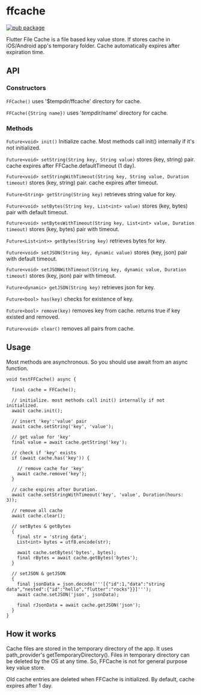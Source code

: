 # ffcache

[![pub package](https://img.shields.io/pub/v/ffcache.svg)](https://pub.dartlang.org/packages/ffcache)

Flutter File Cache is a file based key value store. If stores cache in iOS/Android app's temporary folder. Cache automatically expires after expiration time.

## API

### Constructors

`FFCache()` uses '$tempdir/ffcache' directory for cache.

`FFCache({String name})` uses '$tempdir/$name' directory for cache.


### Methods

`Future<void> init()` Initialize cache.  Most methods call init() internally if it's not initialized.

`Future<void> setString(String key, String value)` stores (key, string) pair. cache expires after FFCache.defaultTimeout (1 day).

`Future<void> setStringWithTimeout(String key, String value, Duration timeout)` stores (key, string) pair. cache expires after timeout.

`Future<String> getString(String key)` retrieves string value for key.

`Future<void> setBytes(String key, List<int> value)` stores (key, bytes) pair with default timeout.

`Future<void> setBytesWithTimeout(String key, List<int> value, Duration timeout)` stores (key, bytes) pair with timeout.

`Future<List<int>> getBytes(String key)` retrieves bytes for key.

`Future<void> setJSON(String key, dynamic value)` stores (key, json) pair with default timeout.

`Future<void> setJSONWithTimeout(String key, dynamic value, Duration timeout)` stores (key, json) pair with timeout.

`Future<dynamic> getJSON(String key)` retrieves json for key.

`Future<bool> has(key)` checks for existence of key.

`Future<bool> remove(key)` removes key from cache. returns true if key existed and removed.

`Future<void> clear()` removes all pairs from cache.


## Usage

Most methods are asynchronous. So you should use await from an async function.

```
void testFFCache() async {

  final cache = FFCache();

  // initialize. most methods call init() internally if not initialized.
  await cache.init();

  // insert 'key':'value' pair
  await cache.setString('key', 'value');

  // get value for 'key'
  final value = await cache.getString('key');

  // check if 'key' exists
  if (await cache.has('key')) {

    // remove cache for 'key'
    await cache.remove('key');
  }

  // cache expires after Duration.
  await cache.setStringWithTimeout('key', 'value', Duration(hours: 3));

  // remove all cache
  await cache.clear();

  // setBytes & getBytes
  {
    final str = 'string data';
    List<int> bytes = utf8.encode(str);

    await cache.setBytes('bytes', bytes);
    final rBytes = await cache.getBytes('bytes');
  }

  // setJSON & getJSON
  {
    final jsonData = json.decode('''[{"id":1,"data":"string data","nested":{"id":"hello","flutter":"rocks"}}]''');
    await cache.setJSON('json', jsonData);

    final rJsonData = await cache.getJSON('json');
  }
}
```




## How it works
Cache files are stored in the temporary directory of the app. It uses path_provider's getTemporaryDirectory(). Files in temporary directory can be deleted by the OS at any time. So, FFCache is not for general purpose key value store.

Old cache entries are deleted when FFCache is initialized. By default, cache expires after 1 day.




